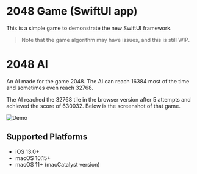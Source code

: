 # 2048 Game (SwiftUI app)

This is a simple game to demonstrate the new SwiftUI framework.

> Note that the game algorithm may have issues, and this is still WIP.

# 2048 AI

 An AI made for the game 2048.
 The AI can reach 16384 most of the time and sometimes even reach 32768.

 The AI reached the 32768 tile in the browser version after 5 attempts and achieved the score of 630032. Below is the screenshot of that game.

![Demo](input.gif)

## Supported Platforms

* iOS 13.0+
* macOS 10.15+
* macOS 11+ (macCatalyst version)
